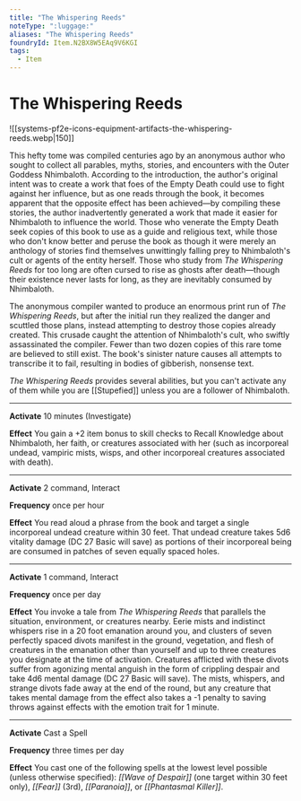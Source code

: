 ```yaml
---
title: "The Whispering Reeds"
noteType: ":luggage:"
aliases: "The Whispering Reeds"
foundryId: Item.N2BX8W5EAq9V6KGI
tags:
  - Item
---
```


# The Whispering Reeds
![[systems-pf2e-icons-equipment-artifacts-the-whispering-reeds.webp|150]]

This hefty tome was compiled centuries ago by an anonymous author who sought to collect all parables, myths, stories, and encounters with the Outer Goddess Nhimbaloth. According to the introduction, the author's original intent was to create a work that foes of the Empty Death could use to fight against her influence, but as one reads through the book, it becomes apparent that the opposite effect has been achieved—by compiling these stories, the author inadvertently generated a work that made it easier for Nhimbaloth to influence the world. Those who venerate the Empty Death seek copies of this book to use as a guide and religious text, while those who don't know better and peruse the book as though it were merely an anthology of stories find themselves unwittingly falling prey to Nhimbaloth's cult or agents of the entity herself. Those who study from _The Whispering Reeds_ for too long are often cursed to rise as ghosts after death—though their existence never lasts for long, as they are inevitably consumed by Nhimbaloth.

The anonymous compiler wanted to produce an enormous print run of _The Whispering Reeds_, but after the initial run they realized the danger and scuttled those plans, instead attempting to destroy those copies already created. This crusade caught the attention of Nhimbaloth's cult, who swiftly assassinated the compiler. Fewer than two dozen copies of this rare tome are believed to still exist. The book's sinister nature causes all attempts to transcribe it to fail, resulting in bodies of gibberish, nonsense text.

_The Whispering Reeds_ provides several abilities, but you can't activate any of them while you are [[Stupefied]] unless you are a follower of Nhimbaloth.

* * *

**Activate** 10 minutes (Investigate)

**Effect** You gain a +2 item bonus to skill checks to Recall Knowledge about Nhimbaloth, her faith, or creatures associated with her (such as incorporeal undead, vampiric mists, wisps, and other incorporeal creatures associated with death).

* * *

**Activate** 2 command, Interact

**Frequency** once per hour

**Effect** You read aloud a phrase from the book and target a single incorporeal undead creature within 30 feet. That undead creature takes 5d6 vitality damage (DC 27 Basic will save) as portions of their incorporeal being are consumed in patches of seven equally spaced holes.

* * *

**Activate** 1 command, Interact

**Frequency** once per day

**Effect** You invoke a tale from _The Whispering Reeds_ that parallels the situation, environment, or creatures nearby. Eerie mists and indistinct whispers rise in a 20 foot emanation around you, and clusters of seven perfectly spaced divots manifest in the ground, vegetation, and flesh of creatures in the emanation other than yourself and up to three creatures you designate at the time of activation. Creatures afflicted with these divots suffer from agonizing mental anguish in the form of crippling despair and take 4d6 mental damage (DC 27 Basic will save). The mists, whispers, and strange divots fade away at the end of the round, but any creature that takes mental damage from the effect also takes a -1 penalty to saving throws against effects with the emotion trait for 1 minute.

* * *

**Activate** Cast a Spell

**Frequency** three times per day

**Effect** You cast one of the following spells at the lowest level possible (unless otherwise specified): _[[Wave of Despair]]_ (one target within 30 feet only), _[[Fear]]_ (3rd), _[[Paranoia]]_, or _[[Phantasmal Killer]]_.
